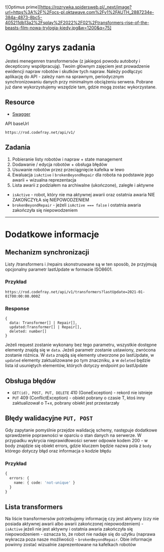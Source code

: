 ![Optimus prime][https://rozrywka.spidersweb.pl/_next/image?url=https%3A%2F%2Focs-pl.oktawave.com%2Fv1%2FAUTH_2887234e-384a-4873-8bc5-405211db13a2%2Fsplay%2F2022%2F02%2Ftransformers-rise-of-the-beasts-film-nowa-trylogia-kiedy.jpg&w=1200&q=75]

# Ogólny zarys zadania

Jesteś menegenren transformersów (z jakiegoś powodu autoboty i decepticony współpracują). Twoim głównym zajęciem jest prowadzenie ewidencji napraw robotów i skutków tych napraw. Należy podłączyc aplikację do API - zależy nam na sprawnym, periodycznym synchronizowaniu danych przy minimalnym obciążeniu serwera. Pobrane już dane wykorzystujemy wszędzie tam, gdzie mogą zostac wykorzystane.

## Resource

- [Swagger](https://rod.codefray.net/api/docs)

API baseUrl

```
https://rod.codefray.net/api/v1/
```

## Zadania

1. Pobieranie listy robotów i napraw + state management
2. Dodawanie / edycja robotów + obsługa błędów
3. Usuwanie robotów przez przeciągnięcie kafelka w lewo
4. Ewaluacja ```isActive``` i ```brokenBeyondRepair``` dla robota na podstawie jego awarii + wizualna reprezentacja
5. Lista awarii z podziałem na archiwalne (ukończone), zaległe i aktywne

* ```isActive``` - robot, który nie ma aktywnej awarii oraz ostatnia awaria NIE ZAKOŃCZYŁA się NIEPOWODZENIEM
* ```brokenBeyondRepair``` - jeżeli ```isActive === false``` i ostatnia awaria zakończyła się niepowodzeniem

---
# Dodatkowe informacje

## Mechanizm synchronizacji
Listy /transformers i /repairs skonstruowane są w ten sposób, że przyjmują opcjonalny parametr lastUpdate w formacie ISO8601.

### Przykład
```
https://rod.codefray.net/api/v1/transformers?lastUpdate=2021-01-01T00:00:00.000Z
```

### Response

```
{
  data: Transformer[] | Repair[],
  updated:Transformer[] | Repair[],
  deleted: number[]
}
```

Jeżeli request zostanie wykonany bez tego parametru, wszystkie dostępne elementy znajdą się w ```data```.
Jeżeli parametr zostanie ustawiony, zwrócona zostanie różnica. W ```data``` znajdą się elementy utworzone po lastUpdate,
w ```updated``` elementy zaktualizowane po tym znaczniku, a w ```deleted``` będzie lista id usuniętych elementów, których dotyczy endpoint po lastUpdate

## Obsługa błędów

- ```GET(id), POST, PUT, DELETE``` 410 (GoneException) - rekord nie istnieje
- ```PUT``` 409 (ConflictException) - obiekt pobrany o czasie T, ktoś inny zaktualizował o T+x, pobrany obiekt jest przestarzały

## Błędy walidacyjne ```PUT, POST```
Gdy zapytanie pomyślnie przejdze walidację schemy, następuje dodatkowe sprawdzenie poprawności
w oparciu o stan danych na serwerze. W przypadku wykrycia nieprawidłowości serwer odpowie kodem 200 - w body
znajdzie się obiekt errors, gdzie kluczem będzie nazwa pola z ```body``` którego dotyczy błąd oraz informacja o kodzie błędu

### Przykład
```typescript
{
  errors: {
    name: { code: 'not-unique' } 
  }
}
```

## Lista transformers
Na liście transformersów potrzebujemy informację czy jest aktywny (czy nie posiada aktywnej awarii albo awarii zakończonej niepowodzeniem) - ```isActive```
jeżeli nie jest aktywny i ostatnia awaria zakończyła się niepowodzeniem - oznacza to, że robot nie nadaje się do użytku (naprawa wykracza poza nasze możliwości) - ```brokenBeyondRepair```.
Obie informacje powinny zostać wizualnie zaprezentowane na kafelkach robotów